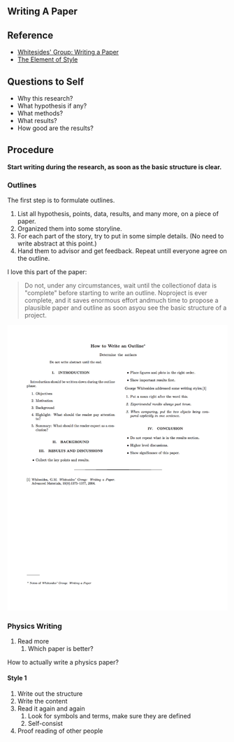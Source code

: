 ## Writing A Paper


## Reference

* [Whitesides' Group: Writing a Paper](http://dx.doi.org/10.1002/adma.200400767)
* [The Element of Style](https://en.wikipedia.org/wiki/The_Elements_of_Style)

## Questions to Self

* Why this research?
* What hypothesis if any?
* What methods?
* What results?
* How good are the results?


## Procedure

**Start writing during the research, as soon as the basic structure is clear.**


### Outlines

The first step is to formulate outlines.

1. List all hypothesis, points, data, results, and many more, on a piece of paper.
2. Organized them into some storyline.
3. For each part of the story, try to put in some simple details. (No need to write abstract at this point.)
4. Hand them to advisor and get feedback. Repeat untill everyone agree on the outline.



I love this part of the paper:

>  Do not, under any circumstances, wait until the collectionof data is "complete" before starting to write an outline. Noproject is ever complete, and it saves enormous effort andmuch time to propose a plausible paper and outline as soon asyou see the basic structure of a project.

![How to Outline](assets/how-to-outline.png)



### Physics Writing

1. Read more
	1. Which paper is better?




How to actually write a physics paper?

#### Style 1

1. Write out the structure
2. Write the content
3. Read it again and again
	1. Look for symbols and terms, make sure they are defined
	2. Self-consist
4. Proof reading of other people
